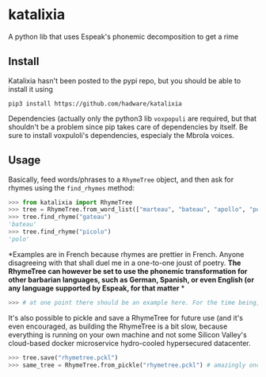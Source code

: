 # katalixia
A python lib that uses Espeak's phonemic decomposition to get a rime

## Install
Katalixia hasn't been posted to the pypi repo, but you should be able to install it using 

`pip3 install https://github.com/hadware/katalixia`

Dependencies (actually only the python3 lib `voxpopuli` are required, but that shouldn't be a problem since pip takes care of dependencies by itself. Be sure to install voxpuloli's dependencies, especialy the Mbrola voices.

## Usage
Basically, feed words/phrases to a `RhymeTree` object, and then ask for rhymes using the `find_rhymes` method:

```python
>>> from katalixia import RhymeTree
>>> tree = RhymeTree.from_word_list(["marteau", "bateau", "apollo", "polo", "rire", "avenir", "sourire"])
>>> tree.find_rhyme("gateau")
'bateau'
>>> tree.find_rhyme("picolo")
'polo'
```

*Examples are in French because rhymes are prettier in French. Anyone disagreeing with that shall duel me in a one-to-one joust of poetry. **The RhymeTree can however be set to use the phonemic transformation for other barbarian languages, such as German, Spanish, or even English (or any language supported by Espeak, for that matter** *

```python
>>> # at one point there should be an example here. For the time being, delight yourself witht the view of this comment
```

It's also possible to pickle and save a RhymeTree for future use (and it's even encouraged, as building the RhymeTree is a bit slow, because everything is running on your own machine and not some Silicon Valley's cloud-based docker microservice hydro-cooled hypersecured datacenter. 

```python
>>> tree.save("rhymetree.pckl")
>>> same_tree = RhymeTree.from_pickle("rhymetree.pckl") # amazingly once unpickled, it works exactly the same as it used to.
```
